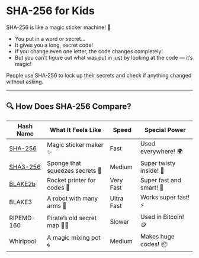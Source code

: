 # SHA-256 for Kids

SHA-256 is like a magic sticker machine! 🎩

- You put in a word or secret...
- It gives you a long, secret code!
- If you change even one letter, the code changes completely!
- But you can’t figure out what was put in just by looking at the code — it’s magic!

People use SHA-256 to lock up their secrets and check if anything changed without asking.

---

## 🔍 How Does SHA-256 Compare?

| Hash Name   | What It Feels Like                  | Speed     | Special Power         |
|-------------|--------------------------------------|-----------|------------------------|
| [SHA-256](/algo/sha256)     | Magic sticker maker ✨               | Fast      | Used everywhere! 🌍     |
| [SHA3-256](/algo/sha3-256)    | Sponge that squeezes secrets 🧽      | Medium    | Super twisty inside! 🔄 |
| [BLAKE2b](/algo/blake2b)     | Rocket printer for codes 🚀          | Very Fast | Super fast and smart! 🧠 |
| BLAKE3      | A robot with many arms 🤖            | Ultra Fast| Works super fast! ⚡    |
| RIPEMD-160  | Pirate’s old secret map 🏴‍☠️         | Slower    | Used in Bitcoin! 🪙     |
| Whirlpool   | A magic mixing pot 🌀                | Medium    | Makes huge codes! 📦    |
